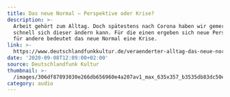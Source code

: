 ```yaml
---
title: Das neue Normal – Perspektive oder Krise?
description: >-
  Arbeit gehört zum Alltag. Doch spätestens nach Corona haben wir gemerkt, wie
  schnell sich dieser ändern kann. Für die einen ergeben sich neue Perspektiven,
  für andere bedeutet das neue Normal eine Krise.
link: >-
  https://www.deutschlandfunkkultur.de/veraenderter-alltag-das-neue-normal-perspektive-oder-krise.3991.de.html?dram:article_id=481952
date: '2020-09-08T12:09:00+02:00'
source: Deutschlandfunk Kultur
thumbnail: >-
  /images/306df87893030e266db656960e4a207av1_max_635x357_b3535db83dc50e27c1bb1392364c95a2.jpg
category: audio
---
```


